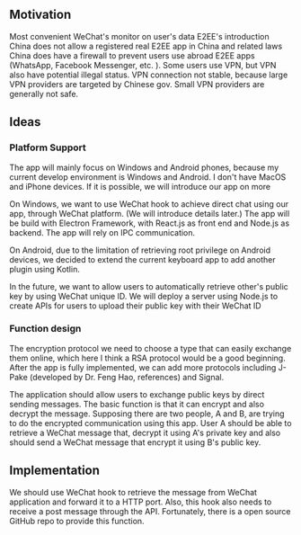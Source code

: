 ## Motivation
Most convenient WeChat's monitor on user's data
E2EE's introduction
China does not allow a registered real E2EE app in China and related laws
China does have a firewall to prevent users use abroad E2EE apps (WhatsApp, Facebook Messenger, etc. ). Some users use VPN, but  VPN also have potential illegal status. VPN connection not stable, because large VPN providers are targeted by Chinese gov. Small VPN providers are generally not safe. 
## Ideas

### Platform Support
The app will mainly focus on Windows and Android phones, because my current develop environment is Windows and Android. I don't have MacOS and iPhone devices. If it is possible, we will introduce our app on more 

On Windows, we want to use WeChat hook to achieve direct chat using our app, through WeChat platform. (We will introduce details later.)  The app will be build with Electron Framework, with React.js as front end and Node.js as backend. The app will rely on IPC communication. 

On Android, due to the limitation of retrieving root privilege on Android devices, we decided to extend the current keyboard app to add another plugin using Kotlin. 

In the future, we want to allow users to automatically retrieve other's public key by using WeChat unique ID. We will deploy a server using Node.js to create APIs for users to upload their public key with their WeChat ID
### Function design
The encryption protocol we need to choose a type that can easily exchange them online, which here I think a RSA protocol would be a good beginning. After the app is fully implemented, we can add more protocols including J-Pake (developed by Dr. Feng Hao, references) and Signal. 

The application should allow users to exchange public keys by direct sending messages. The basic function is that it can encrypt and also decrypt the message. Supposing there are two people, A and B, are trying to do the encrypted communication using this app. User A should be able to retrieve a WeChat message that, decrypt it using A's private key and also should send a WeChat message that encrypt it using B's public key. 



## Implementation 
We should use WeChat hook to retrieve the message from WeChat application and forward it to a HTTP port. Also, this hook also needs to receive a post message through the API. Fortunately, there is a open source GitHub repo to provide this function. 



